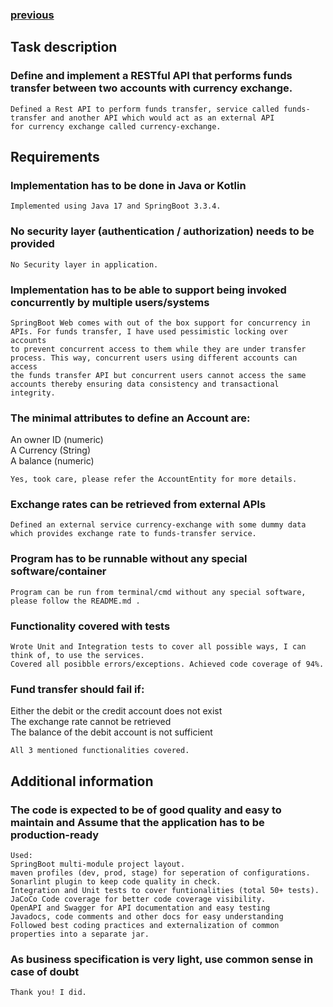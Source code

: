 ### [previous](../../README.md)

## Task description

### Define and implement a RESTful API that performs funds transfer between two accounts with currency exchange.

    Defined a Rest API to perform funds transfer, service called funds-transfer and another API which would act as an external API 
    for currency exchange called currency-exchange.

## Requirements

### Implementation has to be done in Java or Kotlin

    Implemented using Java 17 and SpringBoot 3.3.4.

### No security layer (authentication / authorization) needs to be provided

    No Security layer in application.

### Implementation has to be able to support being invoked concurrently by multiple users/systems

    SpringBoot Web comes with out of the box support for concurrency in APIs. For funds transfer, I have used pessimistic locking over accounts 
    to prevent concurrent access to them while they are under transfer process. This way, concurrent users using different accounts can access  
    the funds transfer API but concurrent users cannot access the same accounts thereby ensuring data consistency and transactional integrity.

### The minimal attributes to define an Account are:

An owner ID (numeric) <br>
A Currency (String) <br>
A balance (numeric) <br>

    Yes, took care, please refer the AccountEntity for more details.

### Exchange rates can be retrieved from external APIs

    Defined an external service currency-exchange with some dummy data which provides exchange rate to funds-transfer service.

### Program has to be runnable without any special software/container

    Program can be run from terminal/cmd without any special software, please follow the README.md .

### Functionality covered with tests

    Wrote Unit and Integration tests to cover all possible ways, I can think of, to use the services. 
    Covered all posibble errors/exceptions. Achieved code coverage of 94%.

### Fund transfer should fail if:

Either the debit or the credit account does not exist <br>
The exchange rate cannot be retrieved <br>
The balance of the debit account is not sufficient <br>
    
    All 3 mentioned functionalities covered.

## Additional information

### The code is expected to be of good quality and easy to maintain and Assume that the application has to be production-ready

    Used:
    SpringBoot multi-module project layout. 
    maven profiles (dev, prod, stage) for seperation of configurations.
    Sonarlint plugin to keep code quality in check.
    Integration and Unit tests to cover funtionalities (total 50+ tests).
    JaCoCo Code coverage for better code coverage visibility.
    OpenAPI and Swagger for API documentation and easy testing
    Javadocs, code comments and other docs for easy understanding
    Followed best coding practices and externalization of common properties into a separate jar.

### As business specification is very light, use common sense in case of doubt 
    
    Thank you! I did.